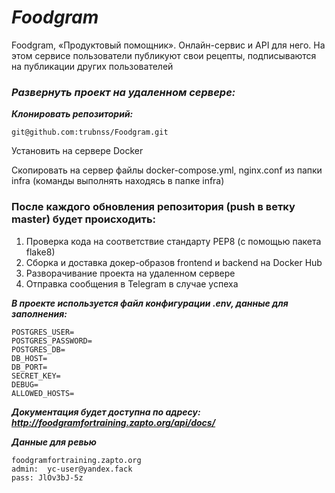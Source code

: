 # **_Foodgram_**
Foodgram, «Продуктовый помощник». Онлайн-сервис и API для него. На этом сервисе пользователи публикуют свои рецепты, подписываются на публикации других пользователей


### _Развернуть проект на удаленном сервере:_

**_Клонировать репозиторий:_**
```
git@github.com:trubnss/Foodgram.git
```
Установить на сервере Docker

Скопировать на сервер файлы docker-compose.yml, nginx.conf из папки infra (команды выполнять находясь в папке infra)


### После каждого обновления репозитория (push в ветку master) будет происходить:

1. Проверка кода на соответствие стандарту PEP8 (с помощью пакета flake8)
2. Сборка и доставка докер-образов frontend и backend на Docker Hub
3. Разворачивание проекта на удаленном сервере
4. Отправка сообщения в Telegram в случае успеха



**_В проекте используется файл конфигурации .env, данные для заполнения:_**
```
POSTGRES_USER=
POSTGRES_PASSWORD=
POSTGRES_DB=
DB_HOST=
DB_PORT=
SECRET_KEY=
DEBUG=
ALLOWED_HOSTS=
```


**_Документация будет доступна по адресу: http://foodgramfortraining.zapto.org/api/docs/_**

**_Данные для ревью_**
```commandline
foodgramfortraining.zapto.org
admin:  yc-user@yandex.fack
pass: JlOv3bJ-5z
```

